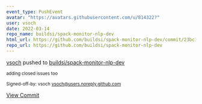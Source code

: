 ```yaml
---
event_type: PushEvent
avatar: "https://avatars.githubusercontent.com/u/814322?"
user: vsoch
date: 2022-03-14
repo_name: buildsi/spack-monitor-nlp-dev
html_url: https://github.com/buildsi/spack-monitor-nlp-dev/commit/23bc16b98561e4f82f1a2cd3ee671c96e9bd87af
repo_url: https://github.com/buildsi/spack-monitor-nlp-dev
---
```


<a href='https://github.com/vsoch' target='_blank'>vsoch</a> pushed to <a href='https://github.com/buildsi/spack-monitor-nlp-dev' target='_blank'>buildsi/spack-monitor-nlp-dev</a>

<small>adding closed issues too

Signed-off-by: vsoch <vsoch@users.noreply.github.com></small>

<a href='https://github.com/buildsi/spack-monitor-nlp-dev/commit/23bc16b98561e4f82f1a2cd3ee671c96e9bd87af' target='_blank'>View Commit</a>
